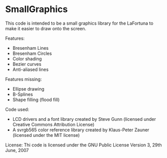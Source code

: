# SmallGraphics
This code is intended to be a small graphics library for the LaFortuna to make it easier to draw onto the screen.

Features:
- Bresenham Lines
- Bresenham Circles
- Color shading
- Bezier curves
- Anti-aliased lines

Features missing:
- Ellipse drawing
- B-Splines
- Shape filling (flood fill)

Code used:
- LCD drivers and a font library created by Steve Gunn (licensed under Creative Commons Attribution License)
- A svrgb565 color reference library created by Klaus-Peter Zauner (licensed under the MIT license)

License:
Thi code is licensed under the GNU Public License Version 3, 29th June, 2007
